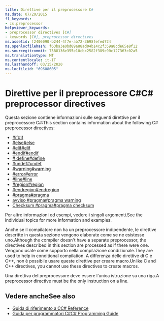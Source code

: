 ```yaml
---
title: Direttive per il preprocessore C#
ms.date: 07/20/2015
f1_keywords:
- cs.preprocessor
helpviewer_keywords:
- preprocessor directives [C#]
- keywords [C#], preprocessor directives
ms.assetid: f2406090-b244-4f7e-ab72-3698fefed724
ms.openlocfilehash: f63ba3e0bd89a88ad04b14c2f359a8cde65e8f12
ms.sourcegitcommit: 7588136e355e10cbc2582f389c90c127363c02a5
ms.translationtype: MT
ms.contentlocale: it-IT
ms.lasthandoff: 03/15/2020
ms.locfileid: "69608605"
---
```

# <a name="c-preprocessor-directives"></a><span data-ttu-id="c0eb6-102">Direttive per il preprocessore C#</span><span class="sxs-lookup"><span data-stu-id="c0eb6-102">C# preprocessor directives</span></span>
<span data-ttu-id="c0eb6-103">Questa sezione contiene informazioni sulle seguenti direttive per il preprocessore C#:</span><span class="sxs-lookup"><span data-stu-id="c0eb6-103">This section contains information about the following C# preprocessor directives:</span></span>

- [<span data-ttu-id="c0eb6-104">#if</span><span class="sxs-lookup"><span data-stu-id="c0eb6-104">#if</span></span>](./preprocessor-if.md)
- [<span data-ttu-id="c0eb6-105">#else</span><span class="sxs-lookup"><span data-stu-id="c0eb6-105">#else</span></span>](./preprocessor-else.md)
- [<span data-ttu-id="c0eb6-106">#elif</span><span class="sxs-lookup"><span data-stu-id="c0eb6-106">#elif</span></span>](./preprocessor-elif.md)
- [<span data-ttu-id="c0eb6-107">#endif</span><span class="sxs-lookup"><span data-stu-id="c0eb6-107">#endif</span></span>](./preprocessor-endif.md)
- [<span data-ttu-id="c0eb6-108"># define</span><span class="sxs-lookup"><span data-stu-id="c0eb6-108">#define</span></span>](./preprocessor-define.md)
- [<span data-ttu-id="c0eb6-109">#undef</span><span class="sxs-lookup"><span data-stu-id="c0eb6-109">#undef</span></span>](./preprocessor-undef.md)
- [<span data-ttu-id="c0eb6-110">#warning</span><span class="sxs-lookup"><span data-stu-id="c0eb6-110">#warning</span></span>](./preprocessor-warning.md)
- [<span data-ttu-id="c0eb6-111">#error</span><span class="sxs-lookup"><span data-stu-id="c0eb6-111">#error</span></span>](./preprocessor-error.md)
- [<span data-ttu-id="c0eb6-112">#line</span><span class="sxs-lookup"><span data-stu-id="c0eb6-112">#line</span></span>](./preprocessor-line.md)
- [<span data-ttu-id="c0eb6-113">#region</span><span class="sxs-lookup"><span data-stu-id="c0eb6-113">#region</span></span>](./preprocessor-region.md)
- [<span data-ttu-id="c0eb6-114">#endregion</span><span class="sxs-lookup"><span data-stu-id="c0eb6-114">#endregion</span></span>](./preprocessor-endregion.md)
- [<span data-ttu-id="c0eb6-115">#pragma</span><span class="sxs-lookup"><span data-stu-id="c0eb6-115">#pragma</span></span>](./preprocessor-pragma.md)
- [<span data-ttu-id="c0eb6-116">avviso #pragma</span><span class="sxs-lookup"><span data-stu-id="c0eb6-116">#pragma warning</span></span>](./preprocessor-pragma-warning.md)
- [<span data-ttu-id="c0eb6-117">Checksum #pragma</span><span class="sxs-lookup"><span data-stu-id="c0eb6-117">#pragma checksum</span></span>](./preprocessor-pragma-checksum.md)

<span data-ttu-id="c0eb6-118">Per altre informazioni ed esempi, vedere i singoli argomenti.</span><span class="sxs-lookup"><span data-stu-id="c0eb6-118">See the individual topics for more information and examples.</span></span>

<span data-ttu-id="c0eb6-119">Anche se il compilatore non ha un preprocessore indipendente, le direttive descritte in questa sezione vengono elaborate come se ne esistesse uno.</span><span class="sxs-lookup"><span data-stu-id="c0eb6-119">Although the compiler doesn't have a separate preprocessor, the directives described in this section are processed as if there were one.</span></span> <span data-ttu-id="c0eb6-120">Vengono usate come supporto nella compilazione condizionale.</span><span class="sxs-lookup"><span data-stu-id="c0eb6-120">They are used to help in conditional compilation.</span></span> <span data-ttu-id="c0eb6-121">A differenza delle direttive di C e C++, non è possibile usare queste direttive per creare macro.</span><span class="sxs-lookup"><span data-stu-id="c0eb6-121">Unlike C and C++ directives, you cannot use these directives to create macros.</span></span>

<span data-ttu-id="c0eb6-122">Una direttiva del preprocessore deve essere l'unica istruzione su una riga.</span><span class="sxs-lookup"><span data-stu-id="c0eb6-122">A preprocessor directive must be the only instruction on a line.</span></span>

## <a name="see-also"></a><span data-ttu-id="c0eb6-123">Vedere anche</span><span class="sxs-lookup"><span data-stu-id="c0eb6-123">See also</span></span>

- [<span data-ttu-id="c0eb6-124">Guida di riferimento a C</span><span class="sxs-lookup"><span data-stu-id="c0eb6-124">C# Reference</span></span>](../index.md)
- [<span data-ttu-id="c0eb6-125">Guida per programmatori C#</span><span class="sxs-lookup"><span data-stu-id="c0eb6-125">C# Programming Guide</span></span>](../../programming-guide/index.md)
